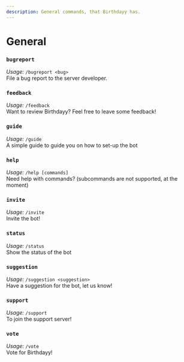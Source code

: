 ```yaml
---
description: General commands, that Birthdayy has.
---
```


# General

### `bugreport`

_Usage:_ `/bugreport <bug>`\
File a bug report to the server developer.

### `feedback`

_Usage:_ `/feedback`\
Want to review Birthdayy? Feel free to leave some feedback!

### `guide`

_Usage:_ `/guide`\
A simple guide to guide you on how to set-up the bot

### `help`

_Usage:_ `/help [commands]`\
Need help with commands? (subcommands are not supported, at the moment)

### `invite`

_Usage:_ `/invite`\
Invite the bot!

### `status`

_Usage:_ `/status`\
Show the status of the bot

### `suggestion`

_Usage:_ `/suggestion <suggestion>`\
Have a suggestion for the bot, let us know!

### `support`

_Usage:_ `/support`\
To join the support server!

### `vote`

_Usage:_ `/vote`\
Vote for Birthdayy!
